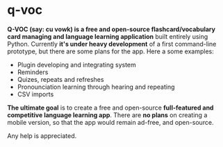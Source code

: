 # q-voc
**Q-VOC (say: cu vowk) is a free and open-source flashcard/vocabulary card managing and language learning application** built entirely using Python. Currently **it's under heavy development** of a first command-line prototype, but there are some plans for the app. Here a some examples:
- Plugin developing and integrating system
- Reminders
- Quizes, repeats and refreshes
- Pronounciation learning through hearing and repeating
- CSV imports

**The ultimate goal** is to create a free and open-source **full-featured and competitive language learning app**. There are **no plans** on creating a mobile version, so that the app would remain ad-free, and open-source.

Any help is appreciated.
